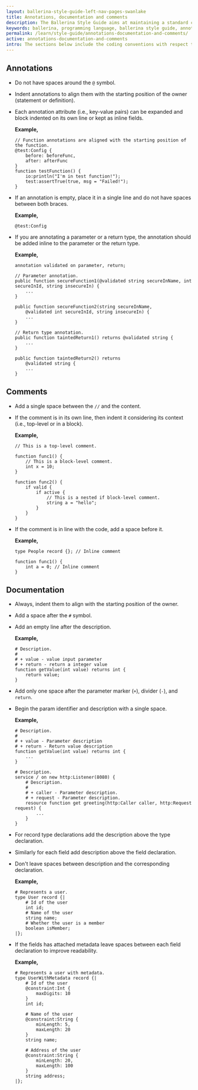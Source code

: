 ```yaml
---
layout: ballerina-style-guide-left-nav-pages-swanlake
title: Annotations, documentation and comments
description: The Ballerina Style Guide aims at maintaining a standard coding style among the Ballerina community. The Ballerina code formatting tools are based on this guide.
keywords: ballerina, programming language, ballerina style guide, annotations, comments
permalink: /learn/style-guide/annotations-documentation-and-comments/
active: annotations-documentation-and-comments
intro: The sections below include the coding conventions with respect to annotations, documentation, and comments.
---
```


## Annotations
* Do not have spaces around the `@` symbol.
* Indent annotations to align them with the starting position of the owner (statement or definition).
* Each annotation attribute (i.e., key-value pairs) can be expanded and block indented on its own line or kept as inline fields.

    **Example,**

    ```ballerina
    // Function annotations are aligned with the starting position of the function.
    @test:Config {
        before: beforeFunc,
        after: afterFunc
    }
    function testFunction() {
        io:println("I'm in test function!");
        test:assertTrue(true, msg = "Failed!");
    }
    ```

* If an annotation is empty, place it in a single line and 
  do not have spaces between both braces.
  
    **Example,**

    ```ballerina
    @test:Config
    ```

* If you are annotating a parameter or a return type, the annotation should be added inline to the parameter or the return type.
  
    **Example,**
    
    ```ballerina
    annotation validated on parameter, return;

    // Parameter annotation.
    public function secureFunction1(@validated string secureInName, int secureInId, string insecureIn) {
        ...
    }

    public function secureFunction2(string secureInName,
        @validated int secureInId, string insecureIn) {
        ...
    }

    // Return type annotation.
    public function taintedReturn1() returns @validated string {
        ...
    }

    public function taintedReturn2() returns
        @validated string {
        ...
    }
    ```

## Comments
  
* Add a single space between the `//` and the content.
* If the comment is in its own line, then indent it considering its context (i.e., top-level or in a block).
  
    **Example,**

    ```ballerina
    // This is a top-level comment.

    function func1() {
        // This is a block-level comment. 
        int x = 10;
    }

    function func2() {
        if valid {
            if active {
                // This is a nested if block-level comment.
                string a = "hello";
            }
        }
    }
    ```

* If the comment is in line with the code, add a space before it.

    **Example,**

    ```ballerina
    type People record {}; // Inline comment

    function func1() {
        int a = 0; // Inline comment
    }
    ```

## Documentation
* Always, indent them to align with the starting position of the owner.
* Add a space after the `#` symbol.
* Add an empty line after the description.

    **Example,**

    ```ballerina
    # Description.
    #
    # + value - value input parameter 
    # + return - return a integer value
    function getValue(int value) returns int {
        return value;
    }
    ```

* Add only one space after the parameter marker (`+`), divider (`-`), and `return`.
* Begin the param identifier and description with a single space.

    **Example,**
  
    ```ballerina
    # Description.
    #
    # + value - Parameter description
    # + return - Return value description
    function getValue(int value) returns int {
        ...
    }

    # Description.
    service / on new http:Listener(8080) {
        # Description.
        #
        # + caller - Parameter description.
        # + request - Parameter description.
        resource function get greeting(http:Caller caller, http:Request request) {
            ...
        }
    }
    ```

* For record type declarations add the description above the type declaration.
* Similarly for each field add description above the field declaration.
* Don't leave spaces between description and the corresponding declaration.

    **Example,**

    ```ballerina
    # Represents a user.
    type User record {|
        # Id of the user
        int id;
        # Name of the user
        string name;
        # Whether the user is a member
        boolean isMember;
    |};
    ```

* If the fields has attached metadata leave spaces between each field declaration to improve readability.

    **Example,**

    ```ballerina
    # Represents a user with metadata.
    type UserWithMetadata record {|
        # Id of the user
        @constraint:Int {
            maxDigits: 10
        }
        int id;

        # Name of the user
        @constraint:String {
            minLength: 5,
            maxLength: 20
        }
        string name;

        # Address of the user
        @constraint:String {
            minLength: 20,
            maxLength: 100
        }
        string address;
    |};
    ```

<div class="cGitButtonContainer"><p data-button="iGitStarText">"Star"</p><p data-button="iGitWatchText">"Watch"</p></div>


<style> #tree-expand-all , #tree-collapse-all, .cTocElements {display:none;} .cGitButtonContainer {padding-left: 40px;display: none;} </style>
